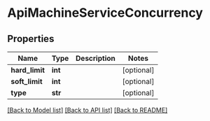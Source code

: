 # ApiMachineServiceConcurrency

## Properties
Name | Type | Description | Notes
------------ | ------------- | ------------- | -------------
**hard_limit** | **int** |  | [optional] 
**soft_limit** | **int** |  | [optional] 
**type** | **str** |  | [optional] 

[[Back to Model list]](../README.md#documentation-for-models) [[Back to API list]](../README.md#documentation-for-api-endpoints) [[Back to README]](../README.md)


